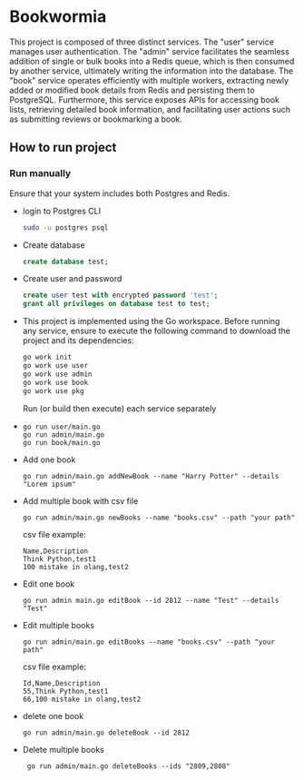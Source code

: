 # Bookwormia

This project is composed of three distinct services. The "user" service manages user authentication. The "admin" service facilitates the seamless addition of single or bulk books into a Redis queue, which is then consumed by another service, ultimately writing the information into the database. The "book" service operates efficiently with multiple workers, extracting newly added or modified book details from Redis and persisting them to PostgreSQL. Furthermore, this service exposes APIs for accessing book lists, retrieving detailed book information, and facilitating user actions such as submitting reviews or bookmarking a book.

## How to run project

### Run manually

Ensure that your system includes both Postgres and Redis.

* login to Postgres CLI

  ```bash
  sudo -u postgres psql
  ```

* Create database

  ```sql
  create database test;
  ```

* Create user and password

  ```sql
  create user test with encrypted password 'test';
  grant all privileges on database test to test;
  ```

* This project is implemented using the Go workspace. Before running any service, ensure to execute the following command to download the project and its dependencies:

  ```bash
  go work init
  go work use user
  go work use admin
  go work use book
  go work use pkg
  ```

  Run (or build then execute) each service separately

* ```
  go run user/main.go
  go run admin/main.go
  go run book/main.go
  ```



* Add one book

  ```
  go run admin/main.go addNewBook --name "Harry Potter" --details "Lorem ipsum"
  ```

* Add multiple book with csv file

  ```
  go run admin/main.go newBooks --name "books.csv" --path "your path"
  ```

  csv file example:

  ```
  Name,Description
  Think Python,test1
  100 mistake in olang,test2
  ```

  

* Edit one book

  ```
  go run admin main.go editBook --id 2812 --name "Test" --details "Test"
  ```

* Edit multiple books

  ```
  go run admin/main.go editBooks --name "books.csv" --path "your path"
  ```

  csv file example:

  ```
  Id,Name,Description
  55,Think Python,test1
  66,100 mistake in olang,test2
  ```

  

* delete one book

  ```
  go run admin/main.go deleteBook --id 2812
  ```

* Delete multiple books

  ```
   go run admin/main.go deleteBooks --ids "2809,2808"
  ```

  

